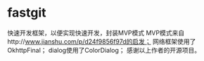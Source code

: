 # fastgit
快速开发框架，以便实现快速开发，封装MVP模式
MVP模式来自http://www.jianshu.com/p/d24f9856f97d的启发；
网络框架使用了OkhttpFinal；
dialog使用了ColorDialog；
感谢以上作者的开源项目。
